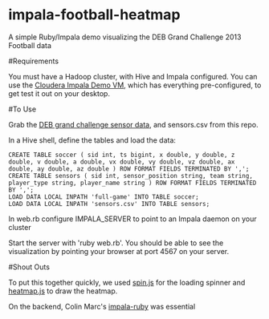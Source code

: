 impala-football-heatmap
=======================

A simple Ruby/Impala demo visualizing the DEB Grand Challenge 2013 Football data

#Requirements

You must have a Hadoop cluster, with Hive and Impala configured. You can use the [Cloudera Impala Demo VM](https://ccp.cloudera.com/display/SUPPORT/Cloudera\'s+Impala+Demo+VM), which has everything pre-configured, to get test it out on your desktop.

#To Use

Grab the [DEB grand challenge sensor data](http://www.orgs.ttu.edu/debs2013/index.php), and sensors.csv from this repo.

In a Hive shell, define the tables and load the data:

    CREATE TABLE soccer ( sid int, ts bigint, x double, y double, z double, v double, a double, vx double, vy double, vz double, ax double, ay double, az double ) ROW FORMAT FIELDS TERMINATED BY ',';
    CREATE TABLE sensors ( sid int, sensor_position string, team string, player_type string, player_name string ) ROW FORMAT FIELDS TERMINATED BY ',';
    LOAD DATA LOCAL INPATH 'full-game' INTO TABLE soccer;
    LOAD DATA LOCAL INPATH 'sensors.csv' INTO TABLE sensors;

In web.rb configure IMPALA_SERVER to point to an Impala daemon on your cluster

Start the server with 'ruby web.rb'. You should be able to see the visualization by pointing your browser at port 4567 on your server.

#Shout Outs

To put this together quickly, we used [spin.js](http://fgnass.github.com/spin.js/) for the loading spinner and [heatmap.js](http://www.patrick-wied.at/static/heatmapjs/) to draw the heatmap. 

On the backend, Colin Marc's [impala-ruby](https://github.com/colinmarc/impala-ruby) was essential
